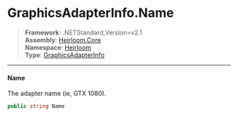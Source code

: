 # GraphicsAdapterInfo.Name

> **Framework**: .NETStandard,Version=v2.1  
> **Assembly**: [Heirloom.Core][0]  
> **Namespace**: [Heirloom][0]  
> **Type**: [GraphicsAdapterInfo][1]  

--------------------------------------------------------------------------------

#### Name

The adapter name (ie, GTX 1080).

```cs
public string Name
```

[0]: ../Heirloom.Core.md
[1]: Heirloom.GraphicsAdapterInfo.md
